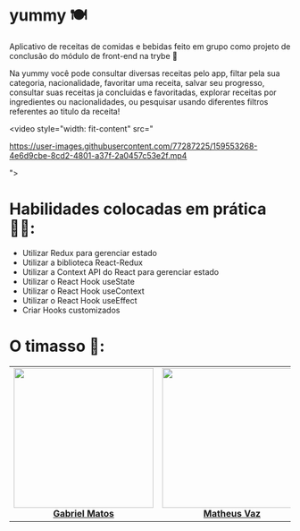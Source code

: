 # yummy 🍽

  Aplicativo de receitas de comidas e bebidas feito em grupo como projeto de conclusão do módulo de front-end na trybe 💚

  Na yummy você pode consultar diversas receitas pelo app, filtar pela sua categoria, nacionalidade, favoritar uma receita, salvar seu progresso, consultar suas receitas ja concluidas e favoritadas, explorar receitas por ingredientes ou nacionalidades, ou pesquisar usando diferentes filtros referentes ao titulo da receita!
  
  <video style="width: fit-content" src="

https://user-images.githubusercontent.com/77287225/159553268-4e6d9cbe-8cd2-4801-a37f-2a0457c53e2f.mp4

"></video>


# Habilidades colocadas em prática 👨‍💻:

  * Utilizar Redux para gerenciar estado
  * Utilizar a biblioteca React-Redux
  * Utilizar a Context API do React para gerenciar estado
  * Utilizar o React Hook useState
  * Utilizar o React Hook useContext
  * Utilizar o React Hook useEffect
  * Criar Hooks customizados

# O timasso 💚:

<table>
  <tbody>
    <tr>
      <td align="center">
        <img style="width: 250px" src="https://media-exp1.licdn.com/dms/image/C4E03AQEiKJw6sGngXA/profile-displayphoto-shrink_800_800/0/1643754528114?e=1653523200&v=beta&t=UfXQI7q5Nwtk6PfF_VCXZjOSUOn1UhwcDLJYQzRotqA" style="max-width: 100%"/>
        <b><a href="https://github.com/gabrielgoonn">Gabriel Matos</a></b>
      </td>
      <td align="center">
        <img style="width: 250px" src="https://media-exp1.licdn.com/dms/image/C5603AQFFd7_vj9XyTg/profile-displayphoto-shrink_800_800/0/1623251086464?e=1653523200&v=beta&t=Z25XNB6Qr_VD0w_hG_Pe7h9w82_5yD_VslWxdmzJK6g" style="max-width: 100%"/>
        <b><a href="https://github.com/vazmatheus">Matheus Vaz</a></b>
      </td>
      <td align="center">
        <img style="width: 250px" src="https://media-exp1.licdn.com/dms/image/C4E03AQFV43spQIBWPQ/profile-displayphoto-shrink_800_800/0/1632263153466?e=2147483647&v=beta&t=rpxgiZ-fYyklZuZnpJmxKSA5J7GiFqTA5zqQIdUYo7c" style="max-width: 100%"/>
        <b><a style="text-align: center" href="https://github.com/alexcssilva">Alex Silva</a></b>
      </td>
      <td align="center">
        <img style="width: 250px" src="https://ca.slack-edge.com/TMDDFEPFU-U02EMAMHNPQ-b0bd7393b35b-512" style="max-width: 100%"/>
        <b><a href="https://github.com/thomazpro">Thomaz Gontijo</a></b>
      </td>
      <td align="center">
        <img style="width: 250px" src="https://media-exp1.licdn.com/dms/image/C4E03AQE-H9YIQ0slTA/profile-displayphoto-shrink_800_800/0/1647962774162?e=1653523200&v=beta&t=XC0jytIGAlXCeiVJR-MXfcBNvuLPp4XOjl3Z9O0wVMc" style="max-width: 100%"/>
        <b><a href="https://github.com/SamuelDAlencar">Samuel de Alencar Rocha</a></b>
      </td>
    </tr>
  </tbody>
</table>
